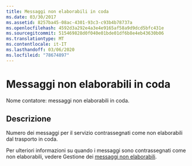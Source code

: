 ```yaml
---
title: Messaggi non elaborabili in coda
ms.date: 03/30/2017
ms.assetid: 8257ba45-08ac-4301-93c3-c93b4b78737a
ms.openlocfilehash: 4592d3a292e4a3e4e9165af58a9d9dcd5bfc431e
ms.sourcegitcommit: 515469828d0f040e01bde01df6b8e4eb43630b06
ms.translationtype: MT
ms.contentlocale: it-IT
ms.lasthandoff: 03/06/2020
ms.locfileid: "78674897"
---
```

# <a name="queued-poison-messages"></a>Messaggi non elaborabili in coda
Nome contatore: messaggi non elaborabili in coda.  
  
## <a name="description"></a>Descrizione  
 Numero dei messaggi per il servizio contrassegnati come non elaborabili dal trasporto in coda.  
  
 Per ulteriori informazioni su quando i messaggi sono contrassegnati come non elaborabili, vedere Gestione dei [messaggi non elaborabili](../../feature-details/poison-message-handling.md).
